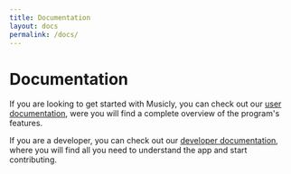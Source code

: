 ```yaml
---
title: Documentation
layout: docs
permalink: /docs/
---
```


# Documentation

If you are looking to get started with Musicly, you can check out our [user
documentation](/docs/user), were you will find a complete overview of the
program's features.

If you are a developer, you can check out our [developer documentation](/docs/dev),
where you will find all you need to understand the app and start contributing.